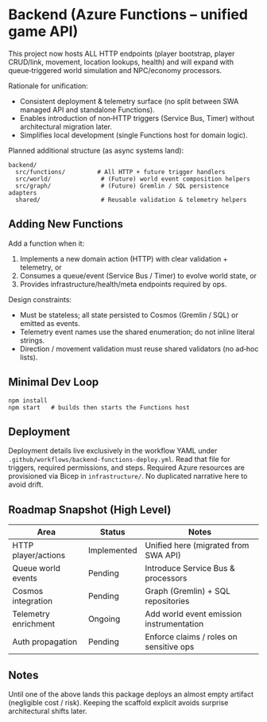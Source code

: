 # Backend (Azure Functions – unified game API)

This project now hosts ALL HTTP endpoints (player bootstrap, player CRUD/link, movement, location lookups, health) and will expand with queue‑triggered world simulation and NPC/economy processors.

Rationale for unification:

- Consistent deployment & telemetry surface (no split between SWA managed API and standalone Functions).
- Enables introduction of non‑HTTP triggers (Service Bus, Timer) without architectural migration later.
- Simplifies local development (single Functions host for domain logic).

Planned additional structure (as async systems land):

```
backend/
  src/functions/         # All HTTP + future trigger handlers
  src/world/              # (Future) world event composition helpers
  src/graph/              # (Future) Gremlin / SQL persistence adapters
  shared/                 # Reusable validation & telemetry helpers
```

## Adding New Functions

Add a function when it:

1. Implements a new domain action (HTTP) with clear validation + telemetry, or
2. Consumes a queue/event (Service Bus / Timer) to evolve world state, or
3. Provides infrastructure/health/meta endpoints required by ops.

Design constraints:

- Must be stateless; all state persisted to Cosmos (Gremlin / SQL) or emitted as events.
- Telemetry event names use the shared enumeration; do not inline literal strings.
- Direction / movement validation must reuse shared validators (no ad‑hoc lists).

## Minimal Dev Loop

```
npm install
npm start   # builds then starts the Functions host
```

## Deployment

Deployment details live exclusively in the workflow YAML under `.github/workflows/backend-functions-deploy.yml`. Read that file for triggers, required permissions, and steps. Required Azure resources are provisioned via Bicep in `infrastructure/`. No duplicated narrative here to avoid drift.

## Roadmap Snapshot (High Level)

| Area                 | Status      | Notes                                    |
| -------------------- | ----------- | ---------------------------------------- |
| HTTP player/actions  | Implemented | Unified here (migrated from SWA API)     |
| Queue world events   | Pending     | Introduce Service Bus & processors       |
| Cosmos integration   | Pending     | Graph (Gremlin) + SQL repositories       |
| Telemetry enrichment | Ongoing     | Add world event emission instrumentation |
| Auth propagation     | Pending     | Enforce claims / roles on sensitive ops  |

## Notes

Until one of the above lands this package deploys an almost empty artifact (negligible cost / risk). Keeping the scaffold explicit avoids surprise architectural shifts later.
